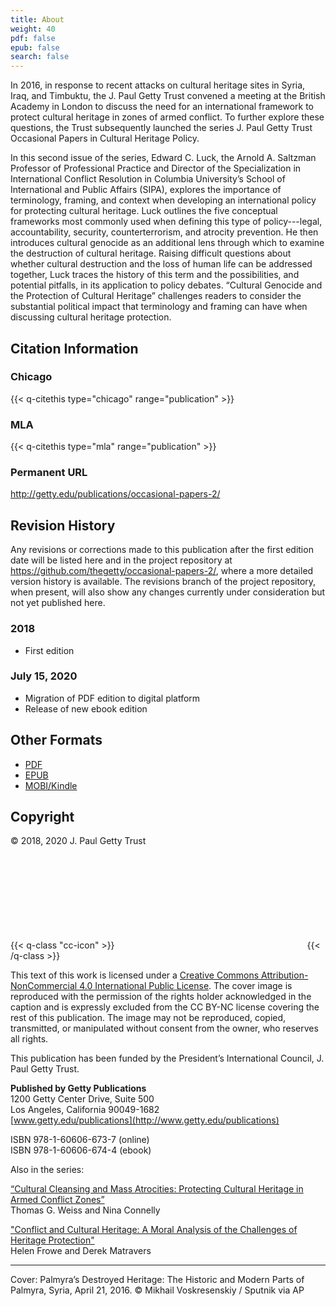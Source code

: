 ```yaml
---
title: About
weight: 40
pdf: false
epub: false
search: false
---
```


In 2016, in response to recent attacks on cultural heritage sites in Syria, Iraq, and Timbuktu, the J.&#160;Paul Getty Trust convened a meeting at the British Academy in London to discuss the need for an international framework to protect cultural heritage in zones of armed conflict. To further explore these questions, the Trust subsequently launched the series J.&#160;Paul Getty Trust Occasional Papers in Cultural Heritage Policy.

In this second issue of the series, Edward C. Luck, the Arnold A. Saltzman Professor of Professional Practice and Director of the Specialization in International Conflict Resolution in Columbia University’s School of International and Public Affairs (SIPA), explores the importance of terminology, framing, and context when developing an international policy for protecting cultural heritage. Luck outlines the five conceptual frameworks most commonly used when defining this type of policy---legal, accountability, security, counterterrorism, and atrocity prevention. He then introduces cultural genocide as an additional lens through which to examine the destruction of cultural heritage. Raising difficult questions about whether cultural destruction and the loss of human life can be addressed together, Luck traces the history of this term and the possibilities, and potential pitfalls, in its application to policy debates. “Cultural Genocide and the Protection of Cultural Heritage” challenges readers to consider the substantial political impact that terminology and framing can have when discussing cultural heritage protection.

<div class="backmatter">

## Citation Information

### Chicago

{{< q-citethis type="chicago" range="publication" >}}

### MLA

{{< q-citethis type="mla" range="publication" >}}

### Permanent URL

http://getty.edu/publications/occasional-papers-2/

## Revision History

Any revisions or corrections made to this publication after the first edition date will be listed here and in the project repository at https://github.com/thegetty/occasional-papers-2/, where a more detailed version history is available. The revisions branch of the project repository, when present, will also show any changes currently under consideration but not yet published here.

### 2018

  - First edition

### July 15, 2020

  - Migration of PDF edition to digital platform
  - Release of new ebook edition

## Other Formats

  - [PDF](/downloads/Luck_CulturalGenocide.pdf)
  - [EPUB](/downloads/Luck_CulturalGenocide.epub)
  - [MOBI/Kindle](/downloads/Luck_CulturalGenocide.mobi)

## Copyright

© 2018, 2020 J. Paul Getty Trust

{{< q-class "cc-icon" >}}
<svg class="quire-copyright__icon">
<switch>
  <use xlink:href="#cc"></use>
</switch>
<switch>
  <use xlink:href="#cc-by"></use>
  <foreignObject width="135" height="30">
      <img src="/icons/cc-by.png" alt="CC-BY-NC" />
  </foreignObject>
</switch>
<switch>
  <use xlink:href="#cc-by-nc"></use>
  <foreignObject width="135" height="30">
      <img src="/icons/cc-by-nc.png" alt="CC-BY-NC" />
  </foreignObject>
</switch>
</svg>
{{< /q-class >}}

This text of this work is licensed under a [Creative Commons Attribution-NonCommercial 4.0 International Public License](https://creativecommons.org/licenses/by-nc/4.0/). The cover image is reproduced with the permission of the rights holder acknowledged in the caption and is expressly excluded from the CC BY-NC license covering the rest of this publication. The image may not be reproduced, copied, transmitted, or manipulated without consent from the owner, who reserves all rights.

This publication has been funded by the President’s International Council, J. Paul Getty Trust.

**Published by Getty Publications**<br />
1200 Getty Center Drive, Suite 500<br />
Los Angeles, California 90049-1682<br />
[www.getty.edu/publications](http://www.getty.edu/publications)

ISBN 978-1-60606-673-7 (online)<br />
ISBN 978-1-60606-674-4 (ebook)

Also in the series:

[“Cultural Cleansing and Mass Atrocities: Protecting Cultural Heritage in Armed Conflict Zones”](https://www.getty.edu/publications/occasional-papers-1/) <br />Thomas G. Weiss and Nina Connelly

["Conflict and Cultural Heritage: A Moral Analysis of the Challenges of Heritage Protection"](https://www.getty.edu/publications/occasional-papers-3/) <br /> Helen Frowe and Derek Matravers

---

Cover: Palmyra’s Destroyed Heritage: The Historic and Modern Parts of Palmyra, Syria, April 21, 2016. © Mikhail Voskresenskiy / Sputnik via AP

</div>
